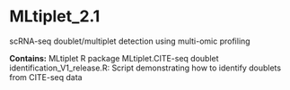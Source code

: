 # MLtiplet_2.1
scRNA-seq doublet/multiplet detection using multi-omic profiling


**Contains:**
MLtiplet R package
MLtiplet.CITE-seq doublet identification_V1_release.R: Script demonstrating how to identify doublets from CITE-seq data

